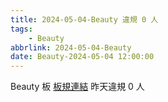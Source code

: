 ```yaml
---
title: 2024-05-04-Beauty 違規 0 人
tags:
    - Beauty
abbrlink: 2024-05-04-Beauty
date: Beauty-2024-05-04 12:00:00
---
```

Beauty 板 [板規連結](https://www.ptt.cc/bbs/Beauty/M.1630069980.A.84B.html)
昨天違規 0 人
